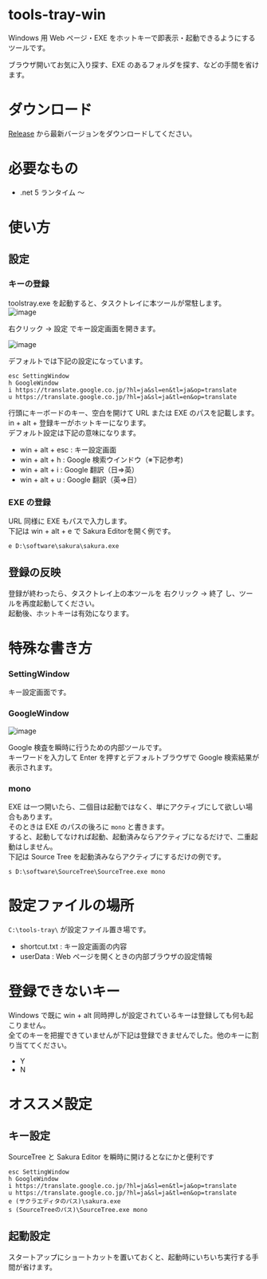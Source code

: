 # tools-tray-win

Windows 用 Web ページ・EXE をホットキーで即表示・起動できるようにするツールです。

ブラウザ開いてお気に入り探す、EXE のあるフォルダを探す、などの手間を省けます。

# ダウンロード

[Release](https://github.com/okamototomoyuki/tools-tray-win/releases) から最新バージョンをダウンロードしてください。

# 必要なもの

* .net 5 ランタイム ～

# 使い方
## 設定

### キーの登録

toolstray.exe を起動すると、タスクトレイに本ツールが常駐します。  
![image](https://user-images.githubusercontent.com/68187390/115990086-6634a580-a5fc-11eb-911f-99ac62af7d3e.png)

右クリック -> 設定 でキー設定画面を開きます。  

![image](https://user-images.githubusercontent.com/68187390/115989503-a9d9e000-a5f9-11eb-9629-a262e6ff92ec.png)

デフォルトでは下記の設定になっています。  
```
esc SettingWindow
h GoogleWindow
i https://translate.google.co.jp/?hl=ja&sl=en&tl=ja&op=translate
u https://translate.google.co.jp/?hl=ja&sl=ja&tl=en&op=translate
```

行頭にキーボードのキー、空白を開けて URL または EXE のパスを記載します。  
in + alt + 登録キーがホットキーになります。  
デフォルト設定は下記の意味になります。  

* win + alt + esc : キー設定画面
* win + alt + h : Google 検索ウインドウ（※下記参考)
* win + alt + i : Google 翻訳（日⇒英）
* win + alt + u : Google 翻訳（英⇒日）

### EXE の登録

URL 同様に EXE もパスで入力します。  
下記は win + alt + e で Sakura Editorを開く例です。  

```
e D:\software\sakura\sakura.exe
```

## 登録の反映

登録が終わったら、タスクトレイ上の本ツールを 右クリック -> 終了 し、ツールを再度起動してください。  
起動後、ホットキーは有効になります。

# 特殊な書き方

### SettingWindow

キー設定画面です。

### GoogleWindow

![image](https://user-images.githubusercontent.com/68187390/115989525-beb67380-a5f9-11eb-941d-c09301000373.png)


Google 検査を瞬時に行うための内部ツールです。  
キーワードを入力して Enter を押すとデフォルトブラウザで Google 検索結果が表示されます。

### mono

EXE は一つ開いたら、二個目は起動ではなく、単にアクティブにして欲しい場合もあります。  
そのときは EXE のパスの後ろに `mono` と書きます。  
すると、起動してなければ起動、起動済みならアクティブになるだけで、二重起動はしません。  
下記は Source Tree を起動済みならアクティブにするだけの例です。  
```
s D:\software\SourceTree\SourceTree.exe mono
```

# 設定ファイルの場所
`C:\tools-tray\` が設定ファイル置き場です。

* shortcut.txt : キー設定画面の内容
* userData : Web ページを開くときの内部ブラウザの設定情報

# 登録できないキー

Windows で既に win + alt 同時押しが設定されているキーは登録しても何も起こりません。  
全てのキーを把握できていませんが下記は登録できませんでした。他のキーに割り当ててください。  

* Y
* N

# オススメ設定

## キー設定
SourceTree と Sakura Editor を瞬時に開けるとなにかと便利です

```
esc SettingWindow
h GoogleWindow
i https://translate.google.co.jp/?hl=ja&sl=en&tl=ja&op=translate
u https://translate.google.co.jp/?hl=ja&sl=ja&tl=en&op=translate
e (サクラエディタのパス)\sakura.exe
s (SourceTreeのパス)\SourceTree.exe mono
```

## 起動設定
スタートアップにショートカットを置いておくと、起動時にいちいち実行する手間が省けます。
